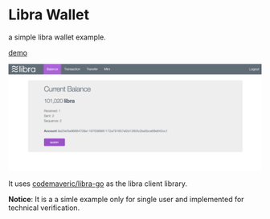 # Libra Wallet

a simple libra wallet example.

[demo](http://libra.rpcx.site)

![](assets/images/snapshoot.png)


It uses [codemaveric/libra-go](github.com/codemaveric/libra-go) as the libra client library.

**Notice**: It is a a simle example only for single user and implemented for technical verification.